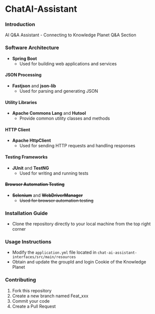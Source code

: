 # ChatAI-Assistant

### Introduction
AI Q&A Assistant - Connecting to Knowledge Planet Q&A Section

### Software Architecture

- **Spring Boot**
    - Used for building web applications and services

#### JSON Processing

- **Fastjson** and **json-lib**
    - Used for parsing and generating JSON

#### Utility Libraries

- **Apache Commons Lang** and **Hutool**
    - Provide common utility classes and methods

#### HTTP Client

- **Apache HttpClient**
    - Used for sending HTTP requests and handling responses

#### Testing Frameworks

- **JUnit** and **TestNG**
    - Used for writing and running tests

#### ~~Browser Automation Testing~~

- ~~**Selenium**~~ and ~~**WebDriverManager**~~
    - ~~Used for browser automation testing~~

### Installation Guide

- Clone the repository directly to your local machine from the top right corner

### Usage Instructions

- Modify the `application.yml` file located in `chat-ai-assistant-interfaces/src/main/resources`
- Obtain and update the groupId and login Cookie of the Knowledge Planet

### Contributing

1. Fork this repository
2. Create a new branch named Feat_xxx
3. Commit your code
4. Create a Pull Request

